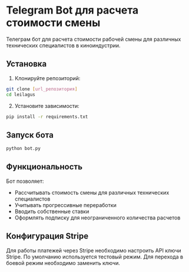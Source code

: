 # Telegram Bot для расчета стоимости смены

Телеграм бот для расчета стоимости рабочей смены для различных технических специалистов в киноиндустрии.

## Установка

1. Клонируйте репозиторий:

```bash
git clone [url_репозитория]
cd leilagus
```

2. Установите зависимости:

```bash
pip install -r requirements.txt
```

## Запуск бота

```bash
python bot.py
```

## Функциональность

Бот позволяет:
- Рассчитывать стоимость смены для различных технических специалистов
- Учитывать прогрессивные переработки
- Вводить собственные ставки
- Оформлять подписку для неограниченного количества расчетов

## Конфигурация Stripe

Для работы платежей через Stripe необходимо настроить API ключи Stripe. 
По умолчанию используется тестовый режим. Для перехода в боевой режим необходимо заменить ключи. 